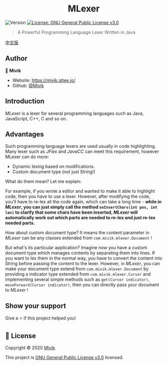 <h1 align="center">MLexer</h1>
<p>
  <img alt="Version" src="https://img.shields.io/badge/version-1.0.0-blue.svg?cacheSeconds=2592000" />
  <a href="./LICENSE.md" target="_blank">
    <img alt="License: GNU General Public License v3.0" src="https://img.shields.io/badge/License-GNU General Public License v3.0-yellow.svg" />
  </a>
</p>

> A Powerful Programming Language Lexer Written in Java

[中文版](./README-zh_CN.md)

## Author

👤 **Mivik**

* Website: https://mivik.gitee.io/
* Github: [@Mivik](https://github.com/Mivik)

## Introduction

_MLexer_ is a lexer for several programming languages such as Java, JavaScript, C++, C and so on.

## Advantages

Such programming language lexers are used usually in code highlighting. Many lexer such as _JFlex_ and _JavaCC_ can meet this requirement, however MLexer can do more:

- Dynamic lexing based on modifications.
- Custom document type (not just String!)

What do them mean? Let me explain:

For example, if you wrote a editor and wanted to make it able to highlight code, then you have to use a lexer. However, after modifying the code, you'll have to re-lex all the code again, which can take a long time - **while in _MLexer_, you can just simply call the method `onInsertChars(int pos, int len)` to clarify that some chars have been inserted, _MLexer_ will automatically work out which parts are needed to re-lex and just re-lex needed parts.**

How about custom document type? It means the content parameter in _MLexer_ can be any classes extended from `com.mivik.mlexer.Document` !

But what's its particular application? Imagine now you have a custom document type which manages contents by separating them into lines. If you want to lex them in the normal way, you have to convert the content into String before passing the content to the lexer. However, in _MLexer_, you can make your document type extend from `com.mivik.mlexer.Document` by providing a indicator type extended from `com.mivik.mlexer.Cursor` and implementing several simple methods such as `get(Cursor indicator)`, `moveForward(Cursor indicator)`, then you can directly pass your document to _MLexer_ !

## Show your support

Give a ⭐️ if this project helped you!

## 📝 License

Copyright © 2020 [Mivik](https://github.com/Mivik).

This project is [GNU General Public License v3.0](./LICENSE.md) licensed.
